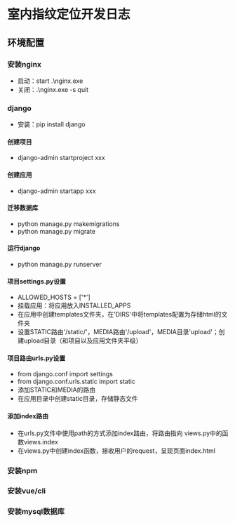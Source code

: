 # 室内指纹定位开发日志

## 环境配置

### 安装nginx

* 启动：start .\nginx.exe 
* 关闭：.\nginx.exe -s quit

### django

* 安装：pip install django

#### 创建项目

* django-admin startproject xxx

#### 创建应用

* django-admin startapp xxx

#### 迁移数据库

* python manage.py makemigrations 
* python manage.py migrate

#### 运行django

* python manage.py runserver

#### 项目settings.py设置

* ALLOWED_HOSTS = ['*']
* 挂载应用：将应用放入INSTALLED_APPS
* 在应用中创建templates文件夹，在'DIRS'中将templates配置为存储html的文件夹
* 设置STATIC路由'/static/'，MEDIA路由'/upload'，MEDIA目录'upload'；创建upload目录（和项目以及应用文件夹平级）

#### 项目路由urls.py设置

* from django.conf import settings
* from django.conf.urls.static import static
* 添加STATIC和MEDIA的路由
* 在应用目录中创建static目录，存储静态文件

#### 添加index路由

* 在urls.py文件中使用path的方式添加index路由，将路由指向 views.py中的函数views.index
* 在views.py中创建index函数，接收用户的request，呈现页面index.html

### 安装npm

### 安装vue/cli

### 安装mysql数据库

